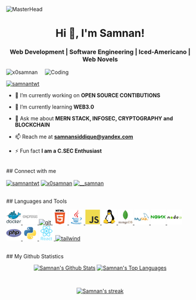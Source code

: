 ![MasterHead](https://camo.githubusercontent.com/85efa6a08bc612a683ef359ded87aa87528ed6cf2e13b2c2879a9ca08315af1f/68747470733a2f2f692e68697a6c69726573696d2e636f6d2f616a74686531702e6a7067)
<h1 align="center">Hi 👋, I'm Samnan!</h1>
<h3 align="center">Web Development | Software Engineering | Iced-Americano | Web Novels</h3>
<img align="right" alt="Coding" width="400" src="https://media2.giphy.com/media/qgQUggAC3Pfv687qPC/giphy.gif?cid=790b761150da0adfbaa4148376ed6f4dc3893ab49b800c45&rid=giphy.gif&ct=g">
<p align="left"> <img src="https://komarev.com/ghpvc/?username=x0samnan&label=Profile%20views&color=0e75b6&style=flat" alt="x0samnan" /> </p>

<p align="left"> <a href="https://twitter.com/samnantwt" target="blank"><img src="https://img.shields.io/twitter/follow/samnantwt?logo=twitter&style=for-the-badge" alt="samnantwt" /></a> </p>

- 🔭 I’m currently working on **OPEN SOURCE CONTIBUTIONS**

- 🌱 I’m currently learning **WEB3.0**

- 💬 Ask me about **MERN STACK, INFOSEC, CRYPTOGRAPHY and BLOCKCHAIN**

- 📫 Reach me at **samnansiddique@yandex.com**

- ⚡ Fun fact **I am a C.SEC Enthusiast**
<br />
## Connect with me
<p align="left">
<a href="https://twitter.com/samnantwt" target="blank"><img align="center" src="https://raw.githubusercontent.com/rahuldkjain/github-profile-readme-generator/master/src/images/icons/Social/twitter.svg" alt="samnantwt" height="30" width="40" /></a>
<a href="https://linkedin.com/in/x0samnan" target="blank"><img align="center" src="https://raw.githubusercontent.com/rahuldkjain/github-profile-readme-generator/master/src/images/icons/Social/linked-in-alt.svg" alt="x0samnan" height="30" width="40" /></a>
<a href="https://instagram.com/__samnan" target="blank"><img align="center" src="https://raw.githubusercontent.com/rahuldkjain/github-profile-readme-generator/master/src/images/icons/Social/instagram.svg" alt="__samnan" height="30" width="40" /></a>
</p>
<br />
## Languages and Tools
<p align="left"> <a href="https://www.docker.com/" target="_blank" rel="noreferrer"> <img src="https://raw.githubusercontent.com/devicons/devicon/master/icons/docker/docker-original-wordmark.svg" alt="docker" width="40" height="40"/> </a> <a href="https://expressjs.com" target="_blank" rel="noreferrer"> <img src="https://raw.githubusercontent.com/devicons/devicon/master/icons/express/express-original-wordmark.svg" alt="express" width="40" height="40"/> </a> <a href="https://git-scm.com/" target="_blank" rel="noreferrer"> <img src="https://www.vectorlogo.zone/logos/git-scm/git-scm-icon.svg" alt="git" width="40" height="40"/> </a> <a href="https://www.w3.org/html/" target="_blank" rel="noreferrer"> <img src="https://raw.githubusercontent.com/devicons/devicon/master/icons/html5/html5-original-wordmark.svg" alt="html5" width="40" height="40"/> </a> <a href="https://www.java.com" target="_blank" rel="noreferrer"> <img src="https://raw.githubusercontent.com/devicons/devicon/master/icons/java/java-original.svg" alt="java" width="40" height="40"/> </a> <a href="https://developer.mozilla.org/en-US/docs/Web/JavaScript" target="_blank" rel="noreferrer"> <img src="https://raw.githubusercontent.com/devicons/devicon/master/icons/javascript/javascript-original.svg" alt="javascript" width="40" height="40"/> </a> <a href="https://www.linux.org/" target="_blank" rel="noreferrer"> <img src="https://raw.githubusercontent.com/devicons/devicon/master/icons/linux/linux-original.svg" alt="linux" width="40" height="40"/> </a> <a href="https://www.mongodb.com/" target="_blank" rel="noreferrer"> <img src="https://raw.githubusercontent.com/devicons/devicon/master/icons/mongodb/mongodb-original-wordmark.svg" alt="mongodb" width="40" height="40"/> </a> <a href="https://www.mysql.com/" target="_blank" rel="noreferrer"> <img src="https://raw.githubusercontent.com/devicons/devicon/master/icons/mysql/mysql-original-wordmark.svg" alt="mysql" width="40" height="40"/> </a> <a href="https://www.nginx.com" target="_blank" rel="noreferrer"> <img src="https://raw.githubusercontent.com/devicons/devicon/master/icons/nginx/nginx-original.svg" alt="nginx" width="40" height="40"/> </a> <a href="https://nodejs.org" target="_blank" rel="noreferrer"> <img src="https://raw.githubusercontent.com/devicons/devicon/master/icons/nodejs/nodejs-original-wordmark.svg" alt="nodejs" width="40" height="40"/> </a> <a href="https://www.php.net" target="_blank" rel="noreferrer"> <img src="https://raw.githubusercontent.com/devicons/devicon/master/icons/php/php-original.svg" alt="php" width="40" height="40"/> </a> <a href="https://www.python.org" target="_blank" rel="noreferrer"> <img src="https://raw.githubusercontent.com/devicons/devicon/master/icons/python/python-original.svg" alt="python" width="40" height="40"/> </a> <a href="https://reactjs.org/" target="_blank" rel="noreferrer"> <img src="https://raw.githubusercontent.com/devicons/devicon/master/icons/react/react-original-wordmark.svg" alt="react" width="40" height="40"/> </a> <a href="https://tailwindcss.com/" target="_blank" rel="noreferrer"> <img src="https://www.vectorlogo.zone/logos/tailwindcss/tailwindcss-icon.svg" alt="tailwind" width="40" height="40"/> </a> 
</p>
<br />
## My Github Statistics
<p align="center">
    <a href="https://github.com/x0samnan/github-readme-stats"><img alt="Samnan's Github Stats" src="https://github-readme-stats.vercel.app/api?username=x0samnan&show_icons=true&count_private=true&theme=github&hide_border=true&bg_color=0D1117" /></a>
    <a href="https://github.com/x0samnan/github-readme-stats"><img alt="Samnan's Top Languages" src="https://github-readme-stats.vercel.app/api/top-langs/?username=x0samnan&langs_count=8&count_private=true&layout=compact&theme=github&hide_border=true&bg_color=0D1117" /></a>
</p>
<br/>
<p align="center">
    <a href="https://github.com/x0samnan/github-readme-streak-stats">
        <img alt="Samnan's streak" src="https://github-readme-streak-stats.herokuapp.com/?user=x0samnan&theme=black-ice&hide_border=true&stroke=0000&background=060A0CD0"/>
    </a>
</p>
